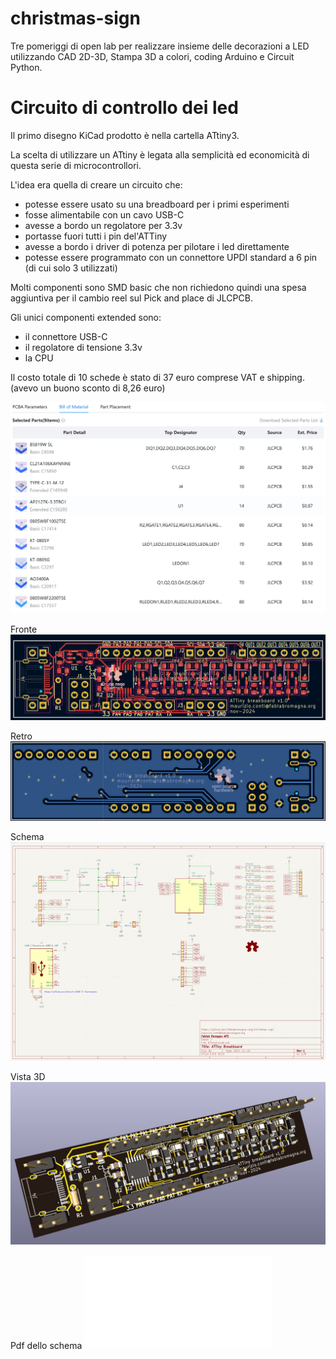 # christmas-sign
Tre pomeriggi di open lab per realizzare insieme delle decorazioni a LED utilizzando CAD 2D-3D, Stampa 3D a colori, coding Arduino e Circuit Python.

# Circuito di controllo dei led
Il primo disegno KiCad prodotto è nella cartella ATtiny3.

La scelta di utilizzare un ATtiny è legata alla semplicità ed economicità di questa serie di microcontrollori.

L'idea era quella di creare un circuito che:
- potesse essere usato su una breadboard per i primi esperimenti
- fosse alimentabile con un cavo USB-C
- avesse a bordo un regolatore per 3.3v
- portasse fuori tutti i pin del'ATTiny
- avesse a bordo i driver di potenza per pilotare i led direttamente
- potesse essere programmato con un connettore UPDI standard a 6 pin (di cui solo 3 utilizzati)

Molti componenti sono SMD basic che non richiedono quindi una spesa aggiuntiva per il cambio reel sul Pick and place di JLCPCB.

Gli unici componenti extended sono:
- il connettore USB-C
- il regolatore di tensione 3.3v
- la CPU


Il costo totale di 10 schede è stato di 37 euro comprese VAT e shipping. (avevo un buono sconto di 8,26 euro)

![Alt text](ATtiny3/Immagini/BOM.png)


Fronte
![Fronte](ATtiny3/Immagini/fronte.png)

Retro
![Retro](ATtiny3/Immagini/retro.png)

Schema
![Schema](<ATtiny3/Immagini/Schema.png>)

Vista 3D
![Vista 3D](<ATtiny3/Immagini/Vista 3D.png>)

Pdf dello schema
![Schema](<ATtiny3/Immagini/Schema.pdf>)



